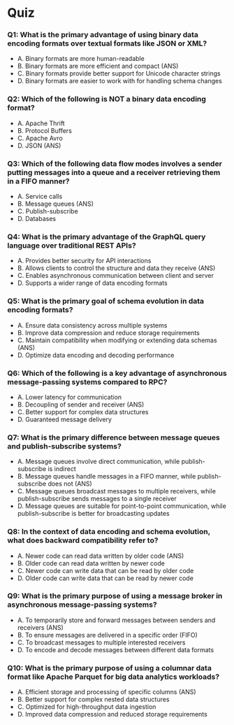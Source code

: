# Quiz

### Q1: What is the primary advantage of using binary data encoding formats over textual formats like JSON or XML?

- A. Binary formats are more human-readable
- B. Binary formats are more efficient and compact (ANS)
- C. Binary formats provide better support for Unicode character strings
- D. Binary formats are easier to work with for handling schema changes

### Q2: Which of the following is NOT a binary data encoding format?

- A. Apache Thrift
- B. Protocol Buffers
- C. Apache Avro
- D. JSON (ANS)

### Q3: Which of the following data flow modes involves a sender putting messages into a queue and a receiver retrieving them in a FIFO manner?

- A. Service calls
- B. Message queues (ANS)
- C. Publish-subscribe
- D. Databases

### Q4: What is the primary advantage of the GraphQL query language over traditional REST APIs?

- A. Provides better security for API interactions
- B. Allows clients to control the structure and data they receive (ANS)
- C. Enables asynchronous communication between client and server
- D. Supports a wider range of data encoding formats

### Q5: What is the primary goal of schema evolution in data encoding formats?

- A. Ensure data consistency across multiple systems
- B. Improve data compression and reduce storage requirements
- C. Maintain compatibility when modifying or extending data schemas (ANS)
- D. Optimize data encoding and decoding performance

### Q6: Which of the following is a key advantage of asynchronous message-passing systems compared to RPC?

- A. Lower latency for communication
- B. Decoupling of sender and receiver (ANS)
- C. Better support for complex data structures
- D. Guaranteed message delivery

### Q7: What is the primary difference between message queues and publish-subscribe systems?

- A. Message queues involve direct communication, while publish-subscribe is indirect
- B. Message queues handle messages in a FIFO manner, while publish-subscribe does not (ANS)
- C. Message queues broadcast messages to multiple receivers, while publish-subscribe sends messages to a single receiver
- D. Message queues are suitable for point-to-point communication, while publish-subscribe is better for broadcasting updates

### Q8: In the context of data encoding and schema evolution, what does backward compatibility refer to?

- A. Newer code can read data written by older code (ANS)
- B. Older code can read data written by newer code
- C. Newer code can write data that can be read by older code
- D. Older code can write data that can be read by newer code

### Q9: What is the primary purpose of using a message broker in asynchronous message-passing systems?

- A. To temporarily store and forward messages between senders and receivers (ANS)
- B. To ensure messages are delivered in a specific order (FIFO)
- C. To broadcast messages to multiple interested receivers
- D. To encode and decode messages between different data formats

### Q10: What is the primary purpose of using a columnar data format like Apache Parquet for big data analytics workloads?

- A. Efficient storage and processing of specific columns (ANS)
- B. Better support for complex nested data structures
- C. Optimized for high-throughput data ingestion
- D. Improved data compression and reduced storage requirements
